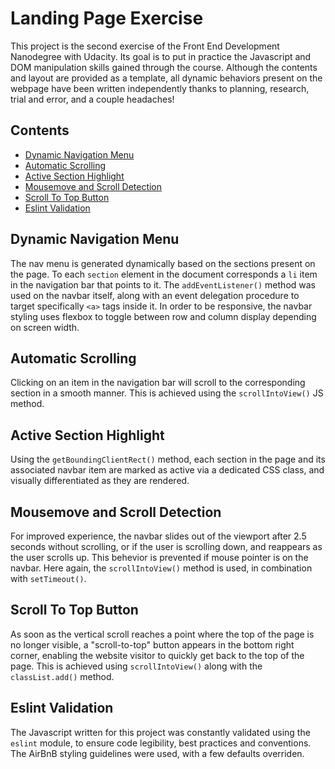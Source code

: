 # Landing Page Exercise

This project is the second exercise of the Front End Development Nanodegree with Udacity. Its goal is to put in practice the Javascript and DOM manipulation skills gained through the course. Although the contents and layout are provided as a template, all dynamic behaviors present on the webpage have been written independently thanks to planning, research, trial and error, and a couple headaches!

## Contents

- [Dynamic Navigation Menu](#dynamic-navigation-menu)
- [Automatic Scrolling](#automatic-scrolling)
- [Active Section Highlight](#active-section-highlight)
- [Mousemove and Scroll Detection](#mousemove-and-scroll-detection)
- [Scroll To Top Button](#scroll-to-top-button)
- [Eslint Validation](#eslint-validation)

## Dynamic Navigation Menu

The nav menu is generated dynamically based on the sections present on the page. To each `section` element in the document corresponds a `li` item in the navigation bar that points to it. The `addEventListener()` method was used on the navbar itself, along with an event delegation procedure to target specifically `<a>` tags inside it. In order to be responsive, the navbar styling uses flexbox to toggle between row and column display depending on screen width.

## Automatic Scrolling

Clicking on an item in the navigation bar will scroll to the corresponding section in a smooth manner. This is achieved using the `scrollIntoView()` JS method.

## Active Section Highlight

Using the `getBoundingClientRect()` method, each section in the page and its associated navbar item are marked as active via a dedicated CSS class, and visually differentiated as they are rendered.

## Mousemove and Scroll Detection

For improved experience, the navbar slides out of the viewport after 2.5 seconds without scrolling, or if the user is scrolling down, and reappears as the user scrolls up. This behevior is prevented if mouse pointer is on the navbar. Here again, the `scrollIntoView()` method is used, in combination with `setTimeout()`.

## Scroll To Top Button

As soon as the vertical scroll reaches a point where the top of the page is no longer visible, a "scroll-to-top" button appears in the bottom right corner, enabling the website visitor to quickly get back to the top of the page. This is achieved using `scrollIntoView()` along with the `classList.add()` method.

## Eslint Validation

The Javascript written for this project was constantly validated using the `eslint` module, to ensure code legibility, best practices and conventions. The AirBnB styling guidelines were used, with a few defaults overriden.
